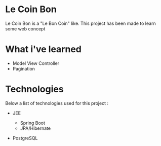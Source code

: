 # Le Coin Bon

Le Coin Bon is a "Le Bon Coin" like. This project has been made to learn some web concept

# What i've learned

 - Model View Controller
 - Pagination

# Technologies 

Below a list of technologies used for this project :

 - JEE
	 - Spring Boot
	 - JPA/Hibernate
	
- PostgreSQL
